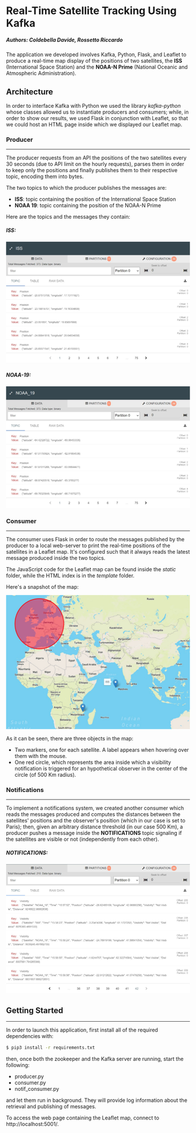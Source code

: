# Real-Time Satellite Tracking Using Kafka

##### Authors: Coldebella Davide, Rossetto Riccardo

The application we developed involves Kafka, Python, Flask, and Leaflet to produce a real-time map display of the positions of two satellites, the **ISS** (International Space Station) and the **NOAA-N Prime** (National Oceanic and Atmospheric Administration). 

## Architecture

In order to interface Kafka with Python we used the library *kafka-python* whose classes allowed us to instantiate producers and consumers; while, in order to show our results, we used Flask in conjunction with Leaflet, so that we could host an HTML page inside which we displayed our Leaflet map.

### Producer

---

The producer requests from an API the positions of the two satellites every 30 seconds (due to API limit on the hourly requests), parses them in order to keep only the positions and finally publishes them to their respective topic, encoding them into bytes.

The two topics to which the producer publishes the messages are:

* **ISS**: topic containing the position of the International Space Station
* **NOAA 19**: topic containing the position of the NOAA-N Prime

Here are the topics and the messages they contain:

##### ISS:

![](https://github.com/RiccardoRossetto/kafka-satellite-tracking/blob/main/imgs/iss-topic.jpeg)

##### NOAA-19:

![](https://github.com/RiccardoRossetto/kafka-satellite-tracking/blob/main/imgs/noaa-topic.jpeg)

### Consumer

---

The consumer uses Flask in order to route the messages published by the producer to a local web-server to print the real-time positions of the satellites in a Leaflet map. It's configured such that it always reads the latest message produced inside the two topics.

The JavaScript code for the Leaflet map can be found inside the *static* folder, while the HTML index is in the *template* folder.

Here's a snapshot of the map:

![](https://github.com/RiccardoRossetto/kafka-satellite-tracking/blob/main/imgs/map.jpeg)

As it can be seen, there are three objects in the map:

* Two markers, one for each satellite. A label appears when hovering over them with the mouse.
* One red circle, which represents the area inside which a visibility notification is triggered for an hypothetical observer in the center of the circle (of 500 Km radius).

### Notifications

---

To implement a notifications system, we created another consumer which reads the messages produced and computes the distances between the satellites' positions and the observer's position (which in our case is set to Paris); then, given an arbitrary distance threshold (in our case 500 Km), a producer pushes a message inside the **NOTIFICATIONS** topic signaling if the satellites are visible or not (independently from each other).

##### NOTIFICATIONS:

![](https://github.com/RiccardoRossetto/kafka-satellite-tracking/blob/main/imgs/notif-topic.jpeg)

## Getting Started

---

In order to launch this application, first install all of the required dependencies with:

```bash
$ pip3 install -r requirements.txt
```

then, once both the zookeeper and the Kafka server are running, start the following:

* producer.py
* consumer.py
* notif_consumer.py

and let them run in background. They will provide log information about the retrieval and publishing of messages.

To access the web page containing the Leaflet map, connect to http://localhost:5001/.



